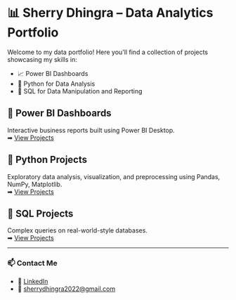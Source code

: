 # 📊 Sherry Dhingra – Data Analytics Portfolio

Welcome to my data portfolio! Here you'll find a collection of projects showcasing my skills in:
- 📈 Power BI Dashboards
- 🐍 Python for Data Analysis
- 💾 SQL for Data Manipulation and Reporting

## 🔷 Power BI Dashboards
Interactive business reports built using Power BI Desktop.  
➡ [View Projects](./PowerBI_Dashboards)

## 🐍 Python Projects
Exploratory data analysis, visualization, and preprocessing using Pandas, NumPy, Matplotlib.  
➡ [View Projects](./Python_Projects)

## 💾 SQL Projects
Complex queries on real-world-style databases.  
➡ [View Projects](./SQL_Projects)

---

### 📫 Contact Me
- 💼 [LinkedIn](https://www.linkedin.com/in/sherry-dhingra)
- 📧 sherrydhingra2022@gmail.com
